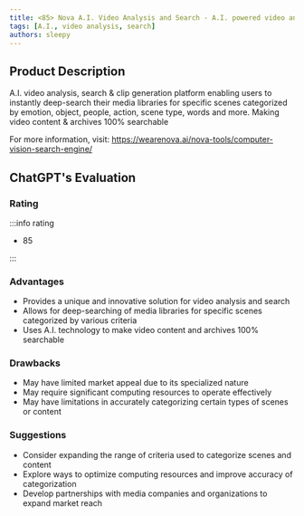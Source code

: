 ```yaml
---
title: <85> Nova A.I. Video Analysis and Search - A.I. powered video analysis, search and clip generation
tags: [A.I., video analysis, search]
authors: sleepy
---
```


## Product Description

A.I. video analysis, search &amp; clip generation platform enabling users to instantly deep-search their media libraries for specific scenes categorized by emotion, object, people, action, scene type, words and more. Making video content &amp; archives 100% searchable

For more information, visit: https://wearenova.ai/nova-tools/computer-vision-search-engine/

## ChatGPT's Evaluation

### Rating

:::info rating

- 85

:::

### Advantages

- Provides a unique and innovative solution for video analysis and search
- Allows for deep-searching of media libraries for specific scenes categorized by various criteria
- Uses A.I. technology to make video content and archives 100% searchable


### Drawbacks

- May have limited market appeal due to its specialized nature
- May require significant computing resources to operate effectively
- May have limitations in accurately categorizing certain types of scenes or content

### Suggestions

- Consider expanding the range of criteria used to categorize scenes and content
- Explore ways to optimize computing resources and improve accuracy of categorization
- Develop partnerships with media companies and organizations to expand market reach